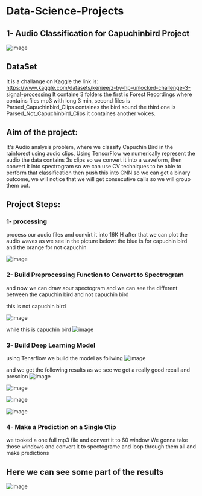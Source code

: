 # Data-Science-Projects

## 1- Audio Classification for Capuchinbird Project
![image](https://user-images.githubusercontent.com/68142873/195213198-3ef21afa-be90-4221-8731-b04ca46e1ec2.png)

## DataSet
It is a challange on Kaggle the link is: https://www.kaggle.com/datasets/kenjee/z-by-hp-unlocked-challenge-3-signal-processing
It containe 3 folders the first is Forest Recordings where contains files mp3 with long 3 min, second files is Parsed_Capuchinbird_Clips containes the bird sound
the third one is Parsed_Not_Capuchinbird_Clips it containes another voices.

## Aim of the project:
It's Audio analysis problem, where we classify Capuchin Bird in the rainforest using audio clips, Using TensorFlow we numerically represent the audio the data contains 3s clips so we convert it into a waveform, then convert it into spectrogram so we can use CV techniques to be able to perform that classification then push this into CNN so we can get a binary outcome, we will notice that we will get consecutive calls so we will group them out.

## Project Steps:
### 1- processing
 process our audio files and convirt it into 16K H after that we can plot the audio waves
 as we see in the picture below: the blue is for capuchin bird and the orange for not capuchin
 
 ![image](https://user-images.githubusercontent.com/68142873/195216266-c8224531-a0e9-4ee5-93e7-904c32d23262.png)
 
 ### 2- Build Preprocessing Function to Convert to Spectrogram
 and now we can draw aour spectogram and we can see the different between the capuchin bird and not capuchin bird
 
 this is not capuchin bird 
 
 ![image](https://user-images.githubusercontent.com/68142873/195214952-1b4ec785-6fcc-42bc-a2a2-1822e95bf937.png)
 
 while this is capuchin bird 
 ![image](https://user-images.githubusercontent.com/68142873/195215110-9e162634-5b25-4425-bc01-1bef5b1fe714.png)
 
 ### 3- Build Deep Learning Model
 using Tensrflow we build the model as follwing 
 ![image](https://user-images.githubusercontent.com/68142873/195215404-ec95e522-2dfa-40f9-9bdf-1e068cae933c.png)
 
 and we get the following results 
 as we see we get a really good recall and prescion
 ![image](https://user-images.githubusercontent.com/68142873/195215345-a8a6ae3a-a1fe-45e2-aaa3-3b4a4a56c08a.png)
 
 
![image](https://user-images.githubusercontent.com/68142873/195215597-c24353f4-6fee-46bb-9921-9e6cfe25e3f9.png)

![image](https://user-images.githubusercontent.com/68142873/195215638-efd0b432-4e9f-4fbc-b9e6-6ad05f199651.png)

![image](https://user-images.githubusercontent.com/68142873/195215658-09e837df-f446-4d2e-9e6b-09ba4aad8cec.png)

 ### 4- Make a Prediction on a Single Clip
 
we tooked a one full mp3 file and convert it to 60 window
We gonna take those windows and convert it to spectograme and loop through them all and make predictions

## Here we can see some part of the results
![image](https://user-images.githubusercontent.com/68142873/195215938-b5f9ffb9-c65a-4755-ac18-fcd6886b48db.png)




